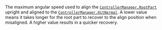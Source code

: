 The maximum angular speed used to align the
[`ControllerManager.RootPart`](https://create.roblox.com/docs/reference/engine/classes/ControllerManager#RootPart) upright and aligned to the
[`ControllerManager.HitNormal`](https://create.roblox.com/docs/reference/engine/classes/ControllerManager#HitNormal). A lower value means it
takes longer for the root part to recover to the align position when
misaligned. A higher value results in a quicker recovery.